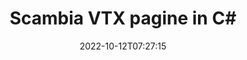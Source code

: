 ---
############################# Static ############################
layout: "auto-gen-merger"
date: 2022-10-12T07:27:15
draft: false
otherformats: mhtml odp ods odt one otp ott pdf pps ppsx ppt pptx rtf tex vdx vsdm

############################# Head ############################
head_title: "Scambia e scambia VTX pagine in C#"
head_description: "Scambia e scambia le posizioni di due pagine all'interno di un file VTX in C# utilizzando l'API di fusione dei documenti."

############################# Header ############################
title: "Scambia VTX pagine in C#"
description: "Scambia le pagine VTX con poche righe di codice .NET."
bg_image: "https://cms.admin.containerize.com/templates/aspose/App_Themes/V3/images/bg/header1.png"
bg_overlay: false
button:
    enable: true
    icon: "fas fa-arrow-down"
    label: "Scarica la prova gratuita"
    link: "https://downloads.groupdocs.com/merger/net"

############################# SubMenu ############################
submenu:
    enable: true

    left:
        img_alt: "GroupDocs.Merger for .NET"
        image: "https://cms.admin.containerize.com/templates/groupdocs/images/product-logos/90x90-noborder/groupdocs-merger-net.png"
        product: "GroupDocs.Merger"
        platform: ".NET"

    middle:
        button:

            # button loop
            - link: "https://apireference.groupdocs.com/merger/net"
              text: "Riferimento API"

            # button loop
            - link: "https://github.com/groupdocs-merger"
              text: "Esempi di codice"

            # button loop
            - link: "https://products.groupdocs.app/merger/family"
              text: "Dimostrazioni dal vivo"

            # button loop
            - link: "https://purchase.groupdocs.com/pricing/merger/net"
              text: "Prezzo"

    right:
        link_download: "https://downloads.groupdocs.com/merger"
        link_learn: "https://docs.groupdocs.com/merger/net"
        link_buy: "https://purchase.groupdocs.com"

############################# About ############################
about:
    enable: true
    title: "Informazioni sull'API GroupDocs.Merger for .NET"
    content: |
        [GroupDocs.Merger for .NET](/it/merger/net/) offre una soluzione semplice per unire e dividere in modo sicuro tra un'ampia gamma di formati di documenti tra cui PDF, Microsoft Office (Word, Excel, PowerPoint , OneNote), OpenDocument, HTML, immagini e molti altri all'interno delle applicazioni .NET. Aggiungendo solo poche righe di codice, esegui diverse operazioni sui documenti come spostare, rimuovere, ruotare, scambiare, estrarre o modificare l'orientamento delle pagine all'interno dei documenti. L'API per la fusione dei documenti supporta anche l'anteprima delle pagine del documento come immagine per analizzare la struttura del documento, la formattazione e il contenuto della pagina.
        
        L'API GroupDocs.Merger è la scelta giusta per le soluzioni aziendali che richiedono funzionalità di scambio delle pagine dei file. Queste API sono ben supportate su tutti i principali sistemi operativi e piattaforme, incluso .NET Framework, .NET Standard, .NET Core, Mono.

############################# Steps ############################
steps:
    enable: true
    title_left: "Scambia VTX pagine di file in .NET"
    content_left: |
        [GroupDocs.Merger for .NET](/it/merger/net/) consente agli sviluppatori di C# di scambiare facilmente le pagine all'interno di un file VTX implementando alcuni semplici passaggi .
        
        * Inizializza **SwapOptions** per specificare i numeri di pagina da scambiare.
        * Crea una nuova istanza di **Merger** e passa il percorso del documento di origine come parametro del costruttore.
        * Chiama **SwapPages** e passa l'oggetto **SwapOptions**.
        * Chiama **Save** e specifica il percorso del file per salvare il documento risultante.

    title_right: "Requisiti di sistema"
    content_right: |
        Le API GroupDocs.Merger for .NET sono supportate su tutte le principali piattaforme e sistemi operativi. Prima di eseguire il codice seguente, assicurati di avere i seguenti prerequisiti installati sul tuo sistema.

        * Sistemi operativi: Microsoft Windows, Linux, MacOS
        * Ambienti di sviluppo: Visual Studio, Xamarin, MonoDevelop
        * Quadri: .NET Framework, .NET Standard, .NET Core, Mono
        * Scarica l'ultima versione di GroupDocs.Merger for .NET da [NuGet](https://www.nuget.org/packages/groupdocs.merger)
         
    code: |
     {{% merger/additional-styles %}}
     {{< merger/code-merger title="Come scambiare pagine di file VTX utilizzando il codice di esempio C#">}}

        ```csharp    
        // Scambia le pagine dei file VTX utilizzando l'API GroupDocs.Merger
        int pageNumber1 = 6;
        int pageNumber2 = 1;

        // Inizializza la classe SwapOptions per specificare i numeri di pagina da scambiare
        SwapOptions swapOptions = new SwapOptions(pageNumber2, pageNumber1);

        // Istanzia la fusione con il documento di input VTX
        using (Merger merger = new Merger("input.vtx"))
          {
            // Chiama il metodo SwapPages e passagli l'oggetto SwapOptions
            merger.SwapPages(swapOptions);
    
            // Chiama il metodo Save e passa il percorso del file desiderato per salvare il documento di output
            merger.Save("output.vtx");
          }
        ```
     {{< /merger/code-merger >}}

############################# Demos ############################
demos:
    enable: true
    title: "Demo dal vivo - Scambia VTX pagine di file online"
    content: |
       Scambia subito le pagine dei file VTX visitando il sito Web [GroupDocs.Merger Live Demos](https://products.groupdocs.app/splitter/swap-pages/vtx).
       La demo dal vivo ha i seguenti vantaggi.
        
############################# About Formats ############################
about_formats:
    enable: true

############################# More Formats ############################
more_formats:
    enable: true
    title: "Scambia pagine di altri formati di file"
    content: |
        .NET documenta l'API di fusione e divisione per formati di file e immagini. Scambia alcuni dei formati di file più diffusi come indicato di seguito.

############################# Back to top ###############################
back_to_top:
    enable: true
---